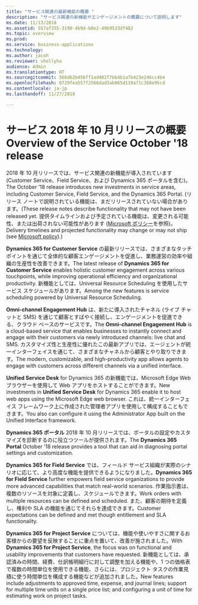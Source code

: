 ```yaml
---
title: "サービス関連の最新機能の概要 "
description: "サービス関連の新機能やエンゲージメントの概要について説明します"
ms.date: 11/13/2018
ms.assetid: 557af355-3198-4b9d-b0e2-49b9533df482
ms.topic: overview
ms.prod: 
ms.service: business-applications
ms.technology: 
ms.author: jacoh
ms.reviewer: shellyha
audience: Admin
ms.translationtype: HT
ms.sourcegitcommit: 566d62b456ff1ad482f7bb4b1a7b423e246cc4b4
ms.openlocfilehash: 0729fea557f2566dad3ab065d110a71c368e95cd
ms.contentlocale: ja-jp
ms.lasthandoff: 11/27/2018

---
```

#  <a name="overview-of-the-service-october-18-release"></a><span data-ttu-id="00380-103">サービス 2018 年 10 月リリースの概要</span><span class="sxs-lookup"><span data-stu-id="00380-103">Overview of the Service October '18 release</span></span> 

<span data-ttu-id="00380-104">2018 年 10 月リリースでは、サービス関連の新機能が導入されています (Customer Service、Field Service、および Dynamics 365 ポータルを含む)。</span><span class="sxs-lookup"><span data-stu-id="00380-104">The October ’18 release introduces new investments in service areas, including Customer Service, Field Service, and the Dynamics 365 Portal.</span></span> <span data-ttu-id="00380-105">(リリース ノートで説明されている機能は、まだリリースされていない場合があります。</span><span class="sxs-lookup"><span data-stu-id="00380-105">(These release notes describe functionality that may not have been released yet.</span></span> <span data-ttu-id="00380-106">提供タイムラインおよび予定されている機能は、変更される可能性、または出荷されない可能性があります ([Microsoft ポリシー](https://go.microsoft.com/fwlink/p/?linkid=2007332)を参照)。</span><span class="sxs-lookup"><span data-stu-id="00380-106">Delivery timelines and projected functionality may change or may not ship (see [Microsoft policy](https://go.microsoft.com/fwlink/p/?linkid=2007332)).)</span></span>

<span data-ttu-id="00380-107">**Dynamics 365 for Customer Service** の最新リリースでは、さまざまなタッチポイントを通じて全体的な顧客エンゲージメントを促進し、業務運営の効率や組織の生産性を改善できます。</span><span class="sxs-lookup"><span data-stu-id="00380-107">The latest release of **Dynamics 365 for Customer Service** enables holistic customer engagement across various touchpoints, while improving operational efficiency and organizational productivity.</span></span> <span data-ttu-id="00380-108">新機能としては、Universal Resource Scheduling を使用したサービス スケジュールがあります。</span><span class="sxs-lookup"><span data-stu-id="00380-108">Among the new features is service scheduling powered by Universal Resource Scheduling.</span></span>

<span data-ttu-id="00380-109">**Omni-channel Engagement Hub** は、新たに導入されたチャネル (ライブ チャットと SMS) を通じて顧客とすばやく接続し、エンゲージメントを促進できる、クラウド ベースのサービスです。</span><span class="sxs-lookup"><span data-stu-id="00380-109">The **Omni-channel Engagement Hub** is a cloud-based service that enables businesses to instantly connect and engage with their customers via newly introduced channels: live chat and SMS.</span></span> <span data-ttu-id="00380-110">カスタマイズ性と生産性に優れたこの最新アプリでは、エージェントが統一インターフェイスを通じて、さまざまなチャネルから顧客とやり取りできます。</span><span class="sxs-lookup"><span data-stu-id="00380-110">The modern, customizable, and high-productivity app allows agents to engage with customers across different channels via a unified interface.</span></span> 

<span data-ttu-id="00380-111">**Unified Service Desk** for Dynamics 365 の新機能では、Microsoft Edge Web ブラウザーを使用して Web アプリをホストすることができます。</span><span class="sxs-lookup"><span data-stu-id="00380-111">New investments in **Unified Service Desk** for Dynamics 365 enable it to host web apps using the Microsoft Edge web browser.</span></span> <span data-ttu-id="00380-112">これは、統一インターフェイス フレームワーク上に作成された管理者アプリを使用して構成することもできます。</span><span class="sxs-lookup"><span data-stu-id="00380-112">You also can configure it using the Administrator App built on the Unified Interface framework.</span></span> 

<span data-ttu-id="00380-113">**Dynamics 365 ポータル** 2018 年 10 月リリースでは、ポータルの設定やカスタマイズを診断するのに役立つツールが提供されます。</span><span class="sxs-lookup"><span data-stu-id="00380-113">The **Dynamics 365 Portal** October ’18 release provides a tool that can aid in diagnosing portal settings and customization.</span></span> 

<span data-ttu-id="00380-114">**Dynamics 365 for Field Service** では、フィールド サービス組織が実際のシナリオに応じて、より高度な機能を提供できるようになりました。</span><span class="sxs-lookup"><span data-stu-id="00380-114">**Dynamics 365 for Field Service** further empowers field service organizations to provide more advanced capabilities that match real-world scenarios.</span></span> <span data-ttu-id="00380-115">作業指示書は、複数のリソースを対象に定義し、スケジュールできます。</span><span class="sxs-lookup"><span data-stu-id="00380-115">Work orders with multiple resources can be defined and scheduled.</span></span> <span data-ttu-id="00380-116">また、顧客の期待を定義し、権利や SLA の機能を通じてそれらを達成できます。</span><span class="sxs-lookup"><span data-stu-id="00380-116">Customer expectations can be defined and met though entitlement and SLA functionality.</span></span> 

<span data-ttu-id="00380-117">**Dynamics 365 for Project Service** については、機能や使いやすさに関するお客様からの要望を反映することに重点を置いて、改善が施されました。</span><span class="sxs-lookup"><span data-stu-id="00380-117">With **Dynamics 365 for Project Service**, the focus was on functional and usability improvements that customers have requested.</span></span> <span data-ttu-id="00380-118">新機能としては、承認済みの時間、経費、仕訳帳明細行に対して調整を加える機能や、1 つの価格表で複数の時間単位を使用できる機能、さらには、プロジェクト タスクの作業見積に使う時間単位を構成する機能などが追加されました。</span><span class="sxs-lookup"><span data-stu-id="00380-118">New features include adjustments to approved time, expense, and journal lines; support for multiple time units on a single price list; and configuring a unit of time for estimating work on project tasks.</span></span>



